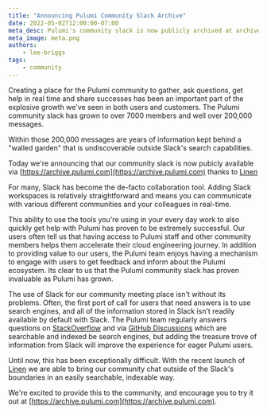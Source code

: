 ```yaml
---
title: "Announcing Pulumi Community Slack Archive"
date: 2022-05-02T12:00:00-07:00
meta_desc: Pulumi's community slack is now publicly archived at archive.pulumi.com
meta_image: meta.png
authors:
    - lee-briggs
tags:
    - community
---
```


Creating a place for the Pulumi community to gather, ask questions, get help in real time and share successes has been an important part of the explosive growth we've seen in both users and customers. The Pulumi community slack has grown to over 7000 members and well over 200,000 messages.

Within those 200,000 messages are years of information kept behind a "walled garden" that is undiscoverable outside Slack's search capabilities.

Today we're announcing that our community slack is now pubicly available via [https://archive.pulumi.com](https://archive.pulumi.com) thanks to [Linen](https://linen.dev)

<!--more-->

For many, Slack has become the de-facto collaboration tool. Adding Slack workspaces is relatively straightforward and means you can communicate with various different communities and your colleagues in real-time.

This ability to use the tools you're using in your every day work to also quickly get help with Pulumi has proven to be extremely successful. Our users often tell us that having access to Pulumi staff and other community members helps them accelerate their cloud engineering journey. In addition to providing value to our users, the Pulumi team enjoys having a mechanism to engage with users to get feedback and inform about the Pulumi ecosystem. Its clear to us that the Pulumi community slack has proven invaluable as Pulumi has grown.

The use of Slack for our community meeting place isn't without its problems. Often, the first port of call for users that need answers is to use search engines, and all of the information stored in Slack isn't readily available by default with Slack. The Pulumi team regularly answers questions on [StackOverflow](https://stackoverflow.com/questions/tagged/pulumi) and via [GitHub Discussions](https://github.com/pulumi/pulumi/discussions) which are searchable and indexed be search engines, but adding the treasure trove of information from Slack will improve the experience for eager Pulumi users.

Until now, this has been exceptionally difficult. With the recent launch of [Linen](https://linen.dev) we are able to bring our community chat outside of the Slack's boundaries in an easily searchable, indexable way.

We're excited to provide this to the community, and encourage you to try it out at [https://archive.pulumi.com](https://archive.pulumi.com).
